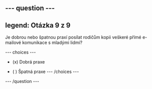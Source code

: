 --- question ---
---
legend: Otázka 9 z 9
---

Je dobrou nebo špatnou praxí posílat rodičům kopii veškeré přímé e-mailové komunikace s mladými lidmi?

--- choices ---
- (x) Dobrá praxe

- ( ) Špatná praxe --- /choices ---

--- /question ---
